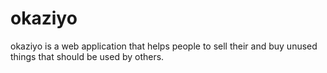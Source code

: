 # okaziyo
okaziyo is a web application that helps people to sell their and buy unused things that should be used by others.

